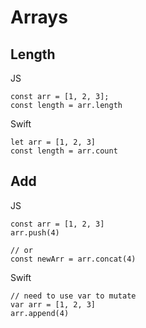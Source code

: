 # Arrays

## Length

JS
```
const arr = [1, 2, 3];
const length = arr.length
```


Swift
```
let arr = [1, 2, 3]
const length = arr.count
```


## Add
JS
```
const arr = [1, 2, 3]
arr.push(4)

// or
const newArr = arr.concat(4)
```

Swift
```
// need to use var to mutate
var arr = [1, 2, 3]
arr.append(4)
```

